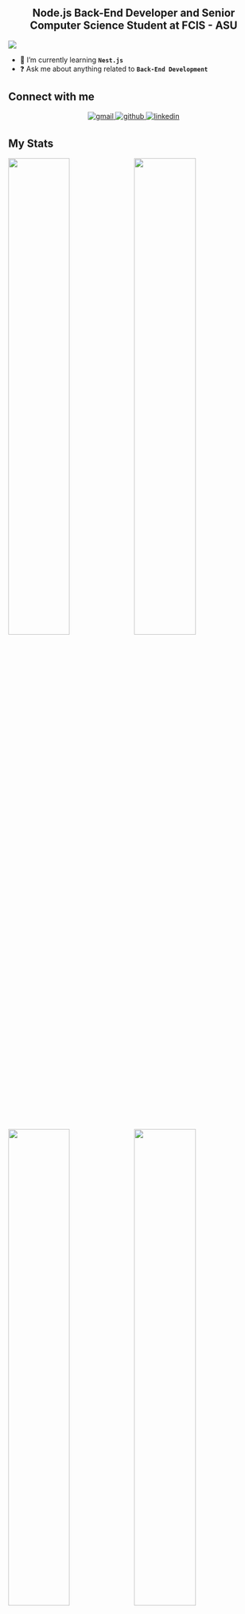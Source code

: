 ## <div align="center"> Node.js Back-End Developer and Senior Computer Science Student at FCIS - ASU </div>

![](https://komarev.com/ghpvc/?username=BishoySedra)

- 🌱 I’m currently learning **`Nest.js`**
- ❓ Ask me about anything related to **`Back-End Development`**

## Connect with me

<div align="center">
  
<a href="mailto:bishosedra0@gmail.com" target="_blank">
<img src=https://img.shields.io/badge/gmail-%23F45.svg?&style=for-the-badge&logo=gmail&logoColor=white alt=gmail style="margin-bottom: 5px;" />
</a>

<a href="https://github.com/BishoySedra" target="_blank">
<img src=https://img.shields.io/badge/github-%2324292e.svg?&style=for-the-badge&logo=github&logoColor=white alt=github style="margin-bottom: 5px;" />
</a>

<a href="https://linkedin.com/in/bishoy-sedra" target="_blank">
<img src=https://img.shields.io/badge/linkedin-%231E77B5.svg?&style=for-the-badge&logo=linkedin&logoColor=white alt=linkedin style="margin-bottom: 5px;" />
</a>

</div>

## My Stats

<div>
  <img width="49.5%" src="https://github-readme-stats.vercel.app/api?username=BishoySedra&show_icons=true&theme=radical&hide_border=true&include_all_commits=true&count_private=true" />
    <img width="49.5%" src="https://github-readme-streak-stats.herokuapp.com/?user=BishoySedra&theme=radical&hide_border=true" />
</div>

<br>

<div>
<img width="49.5%" align="top" src="https://github-profile-trophy.vercel.app/?username=BishoySedra&theme=radical&row=2&column=3&no-frame=true&no-bg=false&margin-w=5&margin-h=5" />
<img width="49.5%" align="top" src="https://github-readme-stats.vercel.app/api/top-langs/?username=BishoySedra&layout=compact&theme=radical&hide_border=true&langs_count=12&hide=jupyter%20notebook" />  
 </div>

## Random Dev Quote

<div align="center">
  
![Random Quote](https://quotes-github-readme.vercel.app/api?type=horizontal&theme=radical) 
  
</div>

